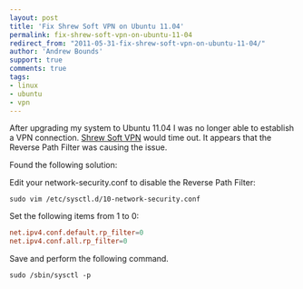 ```yaml
---
layout: post
title: 'Fix Shrew Soft VPN on Ubuntu 11.04'
permalink: fix-shrew-soft-vpn-on-ubuntu-11-04
redirect_from: "2011-05-31-fix-shrew-soft-vpn-on-ubuntu-11-04/"
author: 'Andrew Bounds'
support: true
comments: true
tags:
- linux
- ubuntu
- vpn
---
```


After upgrading my system to Ubuntu 11.04 I was no longer able to establish a VPN connection. [Shrew Soft VPN](http://www.shrew.net/) would time out. It appears that the Reverse Path Filter was causing the issue.

Found the following solution:

Edit your network-security.conf to disable the Reverse Path Filter:

```shell
sudo vim /etc/sysctl.d/10-network-security.conf
```

Set the following items from 1 to 0:

```conf
net.ipv4.conf.default.rp_filter=0
net.ipv4.conf.all.rp_filter=0
```

Save and perform the following command.

```shell
sudo /sbin/sysctl -p
```

